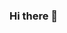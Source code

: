 ### Hi there 👋

<!--
**stephanfakossw/stephanfakossw** is a ✨ _special_ ✨ repository because its `README.md` (this file) appears on your GitHub profile.

- [![Stephan's github stats](https://github-readme-stats.vercel.app/api?username=jasontaylordev&theme=dark)](https://github.com/jasontaylordev/github-readme-stats)

